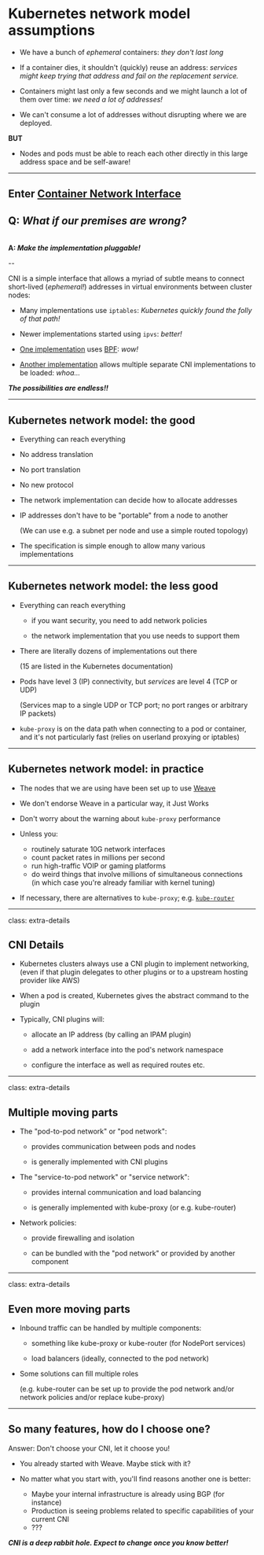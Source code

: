 # Kubernetes network model assumptions

- We have a bunch of *ephemeral* containers: *they don't last long*

- If a container dies, it shouldn't (quickly) reuse an address: *services might keep trying that address and fail on the replacement service.*

- Containers might last only a few seconds and we might launch a lot of them over time: *we need a lot of addresses!*

- We can't consume a lot of addresses without disrupting where we are deployed.

**BUT**

- Nodes and pods must be able to reach each other directly in this large address space and be self-aware!

---

## Enter [Container Network Interface](https://github.com/containernetworking/cni/blob/master/SPEC.md)

  **Q:** *What if our premises are wrong?*
--

  <br/>**A: *Make the implementation pluggable!***

--

CNI is a simple interface that allows a myriad of subtle means to connect short-lived (*ephemeral!*) addresses in virtual environments between cluster nodes:
  - Many implementations use `iptables`: *Kubernetes quickly found the folly of that path!*
  
  - Newer implementations started using `ipvs`: *better!*
  
  - [One implementation](https://cilium.io) uses [BPF](https://en.wikipedia.org/wiki/Berkeley_Packet_Filter): *wow!*
  
  - [Another implementation](https://github.com/intel/multus-cni) allows multiple separate CNI implementations to be loaded: *whoa...*
 
***The possibilities are endless!!***

---

## Kubernetes network model: the good

- Everything can reach everything

- No address translation

- No port translation

- No new protocol

- The network implementation can decide how to allocate addresses

- IP addresses don't have to be "portable" from a node to another

  (We can use e.g. a subnet per node and use a simple routed topology)

- The specification is simple enough to allow many various implementations

---

## Kubernetes network model: the less good

- Everything can reach everything

  - if you want security, you need to add network policies

  - the network implementation that you use needs to support them

- There are literally dozens of implementations out there

  (15 are listed in the Kubernetes documentation)

- Pods have level 3 (IP) connectivity, but *services* are level 4 (TCP or UDP)

  (Services map to a single UDP or TCP port; no port ranges or arbitrary IP packets)

- `kube-proxy` is on the data path when connecting to a pod or container,
  <br/>and it's not particularly fast (relies on userland proxying or iptables)

---

## Kubernetes network model: in practice

- The nodes that we are using have been set up to use [Weave](https://github.com/weaveworks/weave)

- We don't endorse Weave in a particular way, it Just Works

- Don't worry about the warning about `kube-proxy` performance

- Unless you:

  - routinely saturate 10G network interfaces
  - count packet rates in millions per second
  - run high-traffic VOIP or gaming platforms
  - do weird things that involve millions of simultaneous connections
    <br/>(in which case you're already familiar with kernel tuning)

- If necessary, there are alternatives to `kube-proxy`; e.g.
  [`kube-router`](https://www.kube-router.io)

---

class: extra-details

## CNI Details

- Kubernetes clusters always use a CNI plugin to implement networking, (even if that plugin delegates to other plugins or to a upstream hosting provider like AWS)

- When a pod is created, Kubernetes gives the abstract command to the plugin

- Typically, CNI plugins will:

  - allocate an IP address (by calling an IPAM plugin)

  - add a network interface into the pod's network namespace

  - configure the interface as well as required routes etc.

---

class: extra-details

## Multiple moving parts

- The "pod-to-pod network" or "pod network":

  - provides communication between pods and nodes

  - is generally implemented with CNI plugins

- The "service-to-pod network" or "service network":

  - provides internal communication and load balancing

  - is generally implemented with kube-proxy (or e.g. kube-router)

- Network policies:

  - provide firewalling and isolation

  - can be bundled with the "pod network" or provided by another component

---

class: extra-details

## Even more moving parts

- Inbound traffic can be handled by multiple components:

  - something like kube-proxy or kube-router (for NodePort services)

  - load balancers (ideally, connected to the pod network)

- Some solutions can fill multiple roles

  (e.g. kube-router can be set up to provide the pod network and/or network policies and/or replace kube-proxy)

---

## So many features, how do I choose one?

Answer: Don't choose your CNI, let it choose you!

- You already started with Weave. Maybe stick with it?

- No matter what you start with, you'll find reasons another one is better:
  - Maybe your internal infrastructure is already using BGP (for instance)
  - Production is seeing problems related to specific capabilities of your current CNI
  - ???
  
***CNI is a deep rabbit hole. Expect to change once you know better!***
